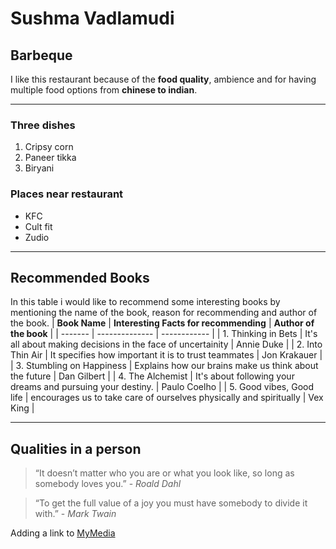 # Sushma Vadlamudi
## Barbeque
I like this restaurant because of the **food quality**, ambience and for having multiple food options from **chinese to indian**.
<!--Section with an ordered list-->
----
### Three dishes
1. Cripsy corn
2. Paneer tikka
3. Biryani
<!--Section with an unordered list-->
### Places near restaurant
- KFC
- Cult fit
- Zudio
----
## Recommended Books
In this table i would like to recommend some interesting books by mentioning the name of the book, reason for recommending and author of the book.
|   **Book Name**  |   **Interesting Facts for recommending**   |   **Author of the book**   |
| -------        | --------------                         |  ------------          |
| 1. Thinking in Bets | It's all about making decisions in the face of uncertainity                                    |  Annie Duke            |
| 2. Into Thin Air    | It specifies how important it is to trust teammates | Jon Krakauer |
| 3. Stumbling on Happiness | Explains how our brains make us think about the future                             |  Dan Gilbert           |
| 4. The Alchemist    | It's about following your dreams and pursuing your destiny.                                |  Paulo Coelho          |
| 5. Good vibes, Good life | encourages us to take care of ourselves physically and spiritually                            |  Vex King |

-----
## Qualities in a person
> “It doesn’t matter who you are or what you look like, so long as somebody loves you.” - *Roald Dahl*

> “To get the full value of a joy you must have somebody to divide it with.” - *Mark Twain*

<!--## Delete
The Delete command in SQL is used to delete existing records in a table.
```
DELETE FROM table_name WHERE condition;

[SQL delete code snippet](https://code.pieces.app/collections/sql)
```-->
Adding a link to [MyMedia](MyMedia.md)